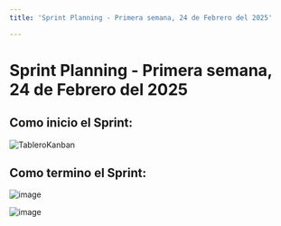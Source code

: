 ```yaml
---
title: 'Sprint Planning - Primera semana, 24 de Febrero del 2025'

---
```


# Sprint Planning - Primera semana, 24 de Febrero del 2025
 
## Como inicio el Sprint:
![TableroKanban](https://hackmd.io/_uploads/r1R5zq0oJx.png)




## Como termino el Sprint:

![image](https://hackmd.io/_uploads/rkcQ1qCj1l.png)

![image](https://hackmd.io/_uploads/Sy2n19Cikx.png)